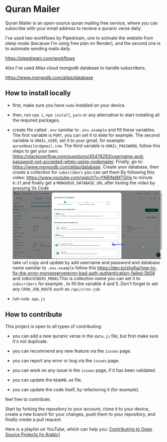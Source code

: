 # Quran Mailer

Quran Mailer is an open-source quran mailing free service, where you can subscribe with your email address to recieve a quranic verse daily.

I've used two workflows by Pipedream, one to activate the website from sleep mode (because I'm using free plan on Render), and the second one is to automate sending mails daily.

https://pipedream.com/workflows

Also I've used Atlas cloud mongodb database to handle subscribers.

https://www.mongodb.com/atlas/database

## How to install locally

- first, make sure you have `node` installed on your device.

- then, run `npm i`, `npm install`, `yarn` or any alternative to start installing all the required packages.

- create file called `.env` samiliar to `.env.example` and fill these variables. The first variable is `PORT`, you can set it to `8080` for example. The second variable is `GMAIL_USER`, set it to your gmail, for example: `quran0mailer@gmail.com`. The third variable is `GMAIL_PASSWORD`, follow this steps to get your own: https://stackoverflow.com/questions/45478293/username-and-password-not-accepted-when-using-nodemailer. Finally, go to: https://www.mongodb.com/atlas/database. Create your database, then create a collection for `subscribers` you can set them By following this video: https://www.youtube.com/watch?v=YNRjNdMTGHs to minute `8:37`,and finally get a `MONGOOSE_DATABASE_URL` after lisning the video by pressing Vs Code ![Alt text](<old site/assets/images/image.png>) take url copy and update by add username and password and database name samiliar to `.env.example` follow this https://dev.to/shafia/how-to-fix-the-error-mongoservererror-bad-auth-authentication-failed-5b58 and `SUBSCRIBERS_MODEL`This is collection name you can set it to `subscribers` for example , to fill the variable 4 and 5. Don't forget to set any `CRON_JOB_ROUTE` such as `/api/cron-job`.

- run `node app.js`

## How to contribute

This project is open to all types of contributing:

- you can add a new quranic verse in the `data.js` file, but first make sure it's not duplicate.

- you can recommend any new feature via the `issues` page.

- you can report any error or bug via the `issues` page.

- you can work on any issue in the `issues` page, if it has been validated.

- you can update the `README.md` file.

- you can update the code itself, by refactoring it (for example).

feel free to contribute.

Start by forking the repository to your account, clone it to your device, create a new branch for your changes, push them to your repository, and finally create a pull request.

Here is a playlist on YouTube, which can help you: [Contributing to Open Source Projects (in Arabic)](https://youtube.com/playlist?list=PLNknCqb-phEjNHT607vp-4e4o3wgK9SoN)
